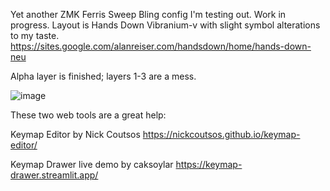 Yet another ZMK Ferris Sweep Bling config I'm testing out. Work in progress. Layout is Hands Down Vibranium-v with slight symbol alterations to my taste. https://sites.google.com/alanreiser.com/handsdown/home/hands-down-neu

Alpha layer is finished; layers 1-3 are a mess.

![image](https://github.com/user-attachments/assets/c1220b01-509e-4702-b159-756b1102d947)

These two web tools are a great help:

Keymap Editor by Nick Coutsos https://nickcoutsos.github.io/keymap-editor/

Keymap Drawer live demo by caksoylar https://keymap-drawer.streamlit.app/

